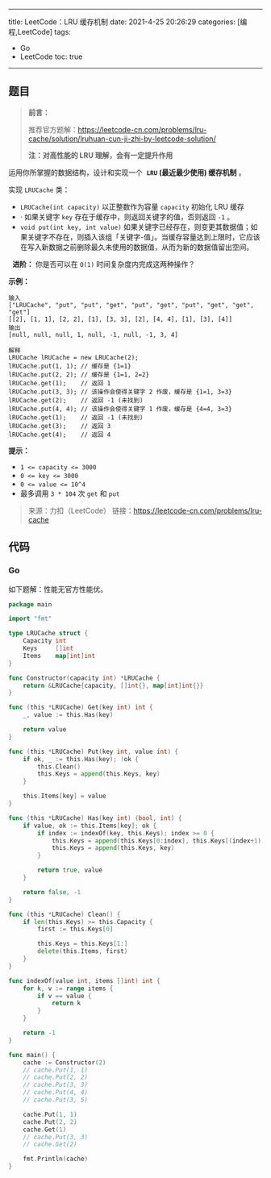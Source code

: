 ----
title: LeetCode：LRU 缓存机制
date: 2021-4-25 20:26:29
categories: [编程,LeetCode]
tags: 
- Go
- LeetCode
toc: true
----

## 题目

> **前言：**
> 
> 推荐官方题解：https://leetcode-cn.com/problems/lru-cache/solution/lruhuan-cun-ji-zhi-by-leetcode-solution/
> 
> **注：对高性能的 LRU 理解，会有一定提升作用**

运用你所掌握的数据结构，设计和实现一个  **`LRU` (最近最少使用) 缓存机制** 。

实现 `LRUCache` 类：

- `LRUCache(int capacity)` 以正整数作为容量 `capacity` 初始化 LRU 缓存
- · 如果关键字 `key` 存在于缓存中，则返回关键字的值，否则返回 `-1` 。
- `void put(int key, int value)` 如果关键字已经存在，则变更其数据值；如果关键字不存在，则插入该组「关键字-值」。当缓存容量达到上限时，它应该在写入新数据之前删除最久未使用的数据值，从而为新的数据值留出空间。

<!-- more -->
 
**进阶：** 你是否可以在 `O(1)` 时间复杂度内完成这两种操作？

**示例：**

```
输入
["LRUCache", "put", "put", "get", "put", "get", "put", "get", "get", "get"]
[[2], [1, 1], [2, 2], [1], [3, 3], [2], [4, 4], [1], [3], [4]]
输出
[null, null, null, 1, null, -1, null, -1, 3, 4]

解释
LRUCache lRUCache = new LRUCache(2);
lRUCache.put(1, 1); // 缓存是 {1=1}
lRUCache.put(2, 2); // 缓存是 {1=1, 2=2}
lRUCache.get(1);    // 返回 1
lRUCache.put(3, 3); // 该操作会使得关键字 2 作废，缓存是 {1=1, 3=3}
lRUCache.get(2);    // 返回 -1 (未找到)
lRUCache.put(4, 4); // 该操作会使得关键字 1 作废，缓存是 {4=4, 3=3}
lRUCache.get(1);    // 返回 -1 (未找到)
lRUCache.get(3);    // 返回 3
lRUCache.get(4);    // 返回 4
```

**提示：**

- `1 <= capacity <= 3000`
- `0 <= key <= 3000`
- `0 <= value <= 10^4`
- 最多调用 `3 * 104` 次 `get` 和 `put`

> 来源：力扣（LeetCode）
> 链接：https://leetcode-cn.com/problems/lru-cache

## 代码

### Go

如下题解：性能无官方性能优。

```go
package main

import "fmt"

type LRUCache struct {
	Capacity int
	Keys     []int
	Items    map[int]int
}

func Constructor(capacity int) *LRUCache {
	return &LRUCache{capacity, []int{}, map[int]int{}}
}

func (this *LRUCache) Get(key int) int {
	_, value := this.Has(key)

	return value
}

func (this *LRUCache) Put(key int, value int) {
	if ok, _ := this.Has(key); !ok {
		this.Clean()
		this.Keys = append(this.Keys, key)
	}

	this.Items[key] = value
}

func (this *LRUCache) Has(key int) (bool, int) {
	if value, ok := this.Items[key]; ok {
		if index := indexOf(key, this.Keys); index >= 0 {
			this.Keys = append(this.Keys[0:index], this.Keys[(index+1):]...)
			this.Keys = append(this.Keys, key)
		}

		return true, value
	}

	return false, -1
}

func (this *LRUCache) Clean() {
	if len(this.Keys) >= this.Capacity {
		first := this.Keys[0]

		this.Keys = this.Keys[1:]
		delete(this.Items, first)
	}
}

func indexOf(value int, items []int) int {
	for k, v := range items {
		if v == value {
			return k
		}
	}

	return -1
}

func main() {
	cache := Constructor(2)
	// cache.Put(1, 1)
	// cache.Put(2, 2)
	// cache.Put(3, 3)
	// cache.Put(4, 4)
	// cache.Put(3, 5)

	cache.Put(1, 1)
	cache.Put(2, 2)
	cache.Get(1)
	// cache.Put(3, 3)
	// cache.Get(2)

	fmt.Println(cache)
}
```
